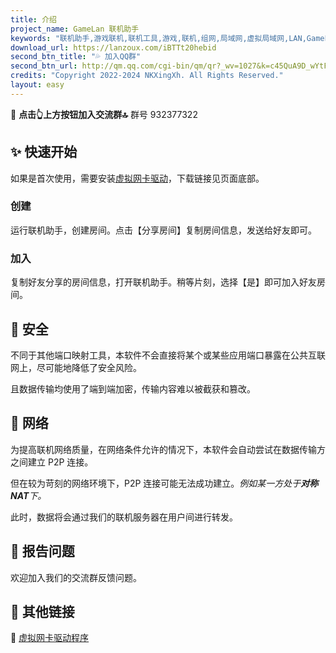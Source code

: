 ```yaml
---
title: 介绍
project_name: GameLan 联机助手
keywords: "联机助手,游戏联机,联机工具,游戏,联机,组网,局域网,虚拟局域网,LAN,GameLan,MC联机"
download_url: https://lanzoux.com/iBTTt20hebid
second_btn_title: "💦 加入QQ群"
second_btn_url: http://qm.qq.com/cgi-bin/qm/qr?_wv=1027&k=c45QuA9D_wYtFfqAaAMnK86BMSV7kZPo&authKey=VOlsMNYtoXUuySmtWIrW3jQHYDbC9lucom30VVoJ27KQdIC4qn5CW9qiUzgb3w4j&noverify=0&group_code=932377322
credits: "Copyright 2022-2024 NKXingXh. All Rights Reserved."
layout: easy
---
```


🔔 **点击👆上方按钮加入交流群🔝** 群号 932377322

<!-- * * * -->

## ✨ 快速开始

如果是首次使用，需要安装[虚拟网卡驱动](#-其他链接)，下载链接见页面底部。

### 创建

运行联机助手，创建房间。点击【分享房间】复制房间信息，发送给好友即可。

### 加入

复制好友分享的房间信息，打开联机助手。稍等片刻，选择【是】即可加入好友房间。

<!-- ## 🔧 本程序可以做什么 -->


<!-- ## 🧱 特性 -->

## 🔐 安全

不同于其他端口映射工具，本软件不会直接将某个或某些应用端口暴露在公共互联网上，尽可能地降低了安全风险。

且数据传输均使用了端到端加密，传输内容难以被截获和篡改。

## 📡 网络

为提高联机网络质量，在网络条件允许的情况下，本软件会自动尝试在数据传输方之间建立 P2P 连接。

但在较为苛刻的网络环境下，P2P 连接可能无法成功建立。*例如某一方处于**对称 NAT**下。*

此时，数据将会通过我们的联机服务器在用户间进行转发。

<!-- ## 🎯 支持的目标程序 -->

## 📨 报告问题

欢迎加入我们的交流群反馈问题。

<!-- ## 📺 演示视频

[一键破解极域电子教室和机房管理助手](https://www.bilibili.com/video/BV14v411Y78n/) -->

<!-- * * *

## [📃 更新日志](./changes.md)

* * * -->

## 🎈 其他链接

<!-- 📡 -->

🔌 [虚拟网卡驱动程序](https://lanzoux.com/iDXUy20hf6pg)
